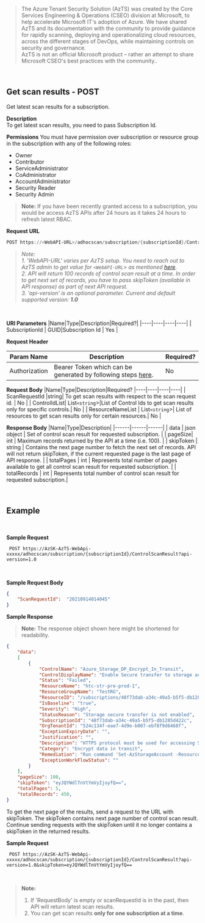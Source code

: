 > The Azure Tenant Security Solution (AzTS) was created by the Core Services Engineering & Operations (CSEO) division at Microsoft, to help accelerate Microsoft IT's adoption of Azure. We have shared AzTS and its documentation with the community to provide guidance for rapidly scanning, deploying and operationalizing cloud resources, across the different stages of DevOps, while maintaining controls on security and governance.
<br>AzTS is not an official Microsoft product – rather an attempt to share Microsoft CSEO's best practices with the community..

<br>

## **Get scan results - POST**

Get latest scan results for a subscription.

**Description**
<br/>
To get latest scan results, you need to pass Subscription Id. 

**Permissions**
You must have permission over subscription or resource group in the subscription with any of the following roles:
- Owner
- Contributor
- ServiceAdministrator
- CoAdministrator
- AccountAdministrator
- Security Reader
- Security Admin
> **Note:** If you have been recently granted access to a subscription, you would be access AzTS APIs after 24 hours as it takes 24 hours to refresh latest RBAC.

**Request URL**

``` PowerShell
POST https://<WebAPI-URL>/adhocscan/subscription/{subscriptionId}/ControlScanResult?api-version=1.0
```
> _Note:_<br/>
> _1. 'WebAPI-URL' varies per AzTS setup. You need to reach out to AzTS admin to get value for `<WebAPI-URL`> as mentioned [here](../README.md#setup-for-azts-admin-only)._<br/>
> _2. API will return 100 records of control scan result at a time. In order to get next set of records, you have to pass skipToken (available in API response) as part of next API request._<br/>
> _3. 'api-version' is an optional parameter. Current and default supported version: **1.0**_

<br/>

**URI Parameters**
|Name|Type|Description|Required?|
|----|----|----|----|
| SubscriptionId |  GUID|Subscription Id | Yes |

**Request Header**

|Param Name|Description|Required?
|----|----|----|
| Authorization| Bearer Token which can be generated by following steps [here](../Authentication%20flow%20for%20AzTS%20REST%20APIs.md#authentication-flow-for-azts-rest-apis). | No|

**Request Body**
|Name|Type|Description|Required?
|----|----|----|----|
| ScanRequestId |string| To get scan results with respect to the scan request id. | No |
| ControlIdList| List`<string`>|List of Control Ids to get scan results only for specific controls.| No |
| ResourceNameList | List`<string`>| List of resources to get scan results only for certain resources.| No |

**Response Body**
|Name|Type|Description|
|------|------|------|
| data | json object | Set of control scan result for requested subscription. |
| pageSize| int | Maximum records returned by the API at a time (i.e. 100). |
| skipToken | string | Contains the next page number to fetch the next set of records. API will not return skipToken, if the current requested page is the last page of API response. |
| totalPages | int | Represents total number of pages available to get all control scan result for requested subscription. |
| totalRecords | int | Represents total number of control scan result for requested subscription.|

<br/>

## **Example** 
<br/>

**Sample Request**

``` 
 POST https://AzSK-AzTS-WebApi-xxxxx/adhocscan/subscription/{subscriptionId}/ControlScanResult?api-version=1.0
```
<br/> 

**Sample Request Body**

```JSON
{
    "ScanRequestId":  "20210914014045"
}
```

**Sample Response**
> **Note:** The response object shown here might be shortened for readability.

``` JSON
{
    "data":
    [
        {
            "ControlName": "Azure_Storage_DP_Encrypt_In_Transit",
            "ControlDisplayName": "Enable Secure transfer to storage accounts",
            "Status": "Failed",
            "ResourceName": "htc-str-pre-prod-1",
            "ResourceGroupName": "TestRG",
            "ResourceID": "/subscriptions/48f73dab-a34c-49a5-b5f5-db1285d422c/resourceGroups/HTCRG/providers/Microsoft.Storage/storageAccounts/htc-str-pre-prod-1",
            "IsBaseline": "true",
            "Severity": "High",
            "StatusReason": "Storage secure transfer is not enabled",
            "SubscriptionId": "48f73dab-a34c-49a5-b5f5-db1285d422c",
            "OrgTenantId": "524c134f-eae7-4d9e-b007-ebf8f9d6468f",
            "ExceptionExpiryDate": "",
            "Justification": "",
            "Description": "HTTPS protocol must be used for accessing Storage Account resources",
            "Category": "Encrypt data in transit",
            "Remediation": "Run command 'Set-AzStorageAccount -ResourceGroupName <RGName> -Name <StorageAccountName> -EnableHttpsTrafficOnly `$true'. Run 'Get-Help Set-AzStorageAccount -full' for more help.",
            "ExceptionWorkFlowStatus": ""
        }
    ],
    "pageSize": 100,
    "skipToken": "eyJQYWdlTnVtYmVyIjoyfQ==",
    "totalPages": 5,
    "totalRecords": 450,    
}
```

To get the next page of the results, send a request to the URL with skipToken. The skipToken contains next page number of control scan result. Continue sending requests with the skipToken until it no longer contains a skipToken in the returned results.

**Sample Request**

``` 
 POST https://AzSK-AzTS-WebApi-xxxxx/adhocscan/subscription/{subscriptionId}/ControlScanResult?api-version=1.0&skipToken=eyJQYWdlTnVtYmVyIjoyfQ==
```
<br/> 

> **Note:**
> 1. If 'RequestBody' is empty or scanRequestId is in the past, then API will return latest scan results.
> 2. You can get scan results <b>only for one subscription at a time</b>.    
